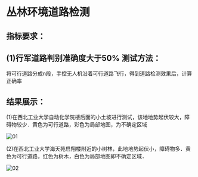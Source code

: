 丛林环境道路检测
====
指标要求：
----

(1)行军道路判别准确度大于50%
测试方法：
----
将可行道路分成n段，手控无人机沿着可行道路飞行，得到道路检测效果后，计算正确率

结果展示：
----
(1)在西北工业大学自动化学院楼后面的小土坡进行测试，该地地势起伏较大，障碍物较少．黄色为可行道路，彩色为局部地图，为不确定区域

![01](https://user-images.githubusercontent.com/49677789/157611716-13491e45-c777-4536-a89c-fb21f504c3cc.png)

(2)在西北工业大学海天苑启翔楼附近的小树林，此地地势起伏小，障碍物多．黄色为可行道路，红色为树木，白色为局部地图即不确定区域．

![02](https://user-images.githubusercontent.com/49677789/157612241-98d8dff5-b299-414c-9835-e7b0b5ba4971.png)
